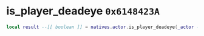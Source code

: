 # is_player_deadeye `0x6148423A`

```lua
local result --[[ boolean ]] = natives.actor.is_player_deadeye(_actor --[[ number ]])
```